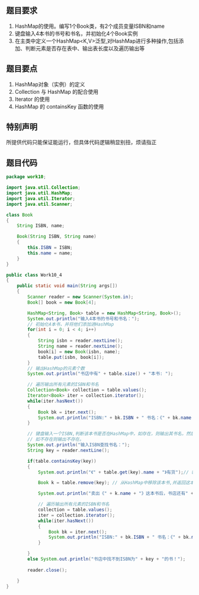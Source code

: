 ## 题目要求

1. HashMap的使用。编写1个Book类，有2个成员变量ISBN和name
2. 键盘输入4本书的书号和书名，并初始化4个Book实例
3. 在主类中定义一个HashMap<K,V>泛型,对HashMap进行多种操作,包括添加、判断元素是否存在表中、输出表长度以及遍历输出等

## 题目要点

1. HashMap对象（实例）的定义
2. Collection 与 HashMap 的配合使用
3. Iterator 的使用
4. HashMap 的 containsKey 函数的使用

## 特别声明

所提供代码只能保证能运行，但具体代码逻辑稍显别扭，烦请指正

## 题目代码

``` java
package work10;

import java.util.Collection;
import java.util.HashMap;
import java.util.Iterator;
import java.util.Scanner;

class Book
{
	String ISBN, name;

	Book(String ISBN, String name)
	{
		this.ISBN = ISBN;
		this.name = name;
	}
}

public class Work10_4
{
	public static void main(String args[])
	{
		Scanner reader = new Scanner(System.in);
		Book[] book = new Book[4];

		HashMap<String, Book> table = new HashMap<String, Book>();
		System.out.println("输入4本书的书号和书名：");
		// 初始化4本书，并将他们添加进HashMap
		for(int i = 0; i < 4; i++)
		{
			String isbn = reader.nextLine();
			String name = reader.nextLine();
			book[i] = new Book(isbn, name);
			table.put(isbn, book[i]);
		}
		// 输出HashMap的元素个数
		System.out.println("书店中有" + table.size() + "本书: ");

		// 遍历输出所有元素的ISBN和书名
		Collection<Book> collection = table.values();
		Iterator<Book> iter = collection.iterator();
		while(iter.hasNext())
		{
			Book bk = iter.next();
			System.out.println("ISBN:" + bk.ISBN + " 书名：《" + bk.name + "》");
		}

		// 键盘输入一个ISBN,判断该本书是否在HashMap中，如存在，则输出其书名，然后将它从HashMap中移除。
		// 如不存在则输出不存在。
		System.out.println("输入ISBN查找书名：");
		String key = reader.nextLine();

		if(table.containsKey(key))
		{
			System.out.println("《" + table.get(key).name + "》有货");// 输出其书名

			Book k = table.remove(key); // 从HashMap中移除该本书,并返回这本书信息给k

			System.out.println("卖出《" + k.name + "》这本书后，书店还有" + table.size() + "本书");

			// 遍历输出所有元素的ISBN和书名
			collection = table.values();
			iter = collection.iterator();
			while(iter.hasNext())
			{
				Book bk = iter.next();
				System.out.println("ISBN:" + bk.ISBN + " 书名：《" + bk.name + "》");
			}

		}
		else System.out.println("书店中找不到ISBN为" + key + "的书！");
		
		reader.close();

	}
}
```

